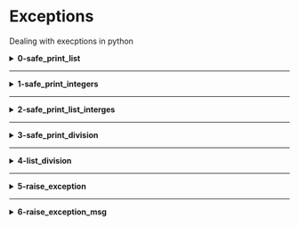 # Exceptions
Dealing with execptions in python

<details>
<summary><b>0-safe_print_list</b></summary>
python function prints x elements of a list.
</details>

---

<details>
<summary><b>1-safe_print_integers</b></summary>
python function that prints an integer with
```python
"{:d}".format()
```
</details>

---

<details>
<summary><b>2-safe_print_list_interges</b></summary>
python function that prints the first x elements of a list and only integers.
</details>

---

<details>
<summary><b>3-safe_print_division</b></summary>
function that divides 2 integers and prints the result.
</details>

---

<details>
<summary><b>4-list_division</b></summary>
python function that divides element by element 2 lists.</details>

---

<details>
<summary><b>5-raise_exception</b></summary>
python function that raises a type exception.
</details>

---

<details>
<summary><b>6-raise_exception_msg</b></summary>
python function that raises a name exception with a message.
</details>
